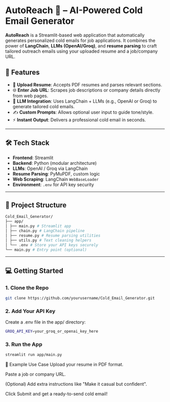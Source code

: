 # AutoReach 📨 – AI-Powered Cold Email Generator

**AutoReach** is a Streamlit-based web application that automatically generates personalized cold emails for job applications. It combines the power of **LangChain**, **LLMs (OpenAI/Groq)**, and **resume parsing** to craft tailored outreach emails using your uploaded resume and a job/company URL.

## 🚀 Features

- 📄 **Upload Resume**: Accepts PDF resumes and parses relevant sections.
- 🌐 **Enter Job URL**: Scrapes job descriptions or company details directly from web pages.
- 🧠 **LLM Integration**: Uses LangChain + LLMs (e.g., OpenAI or Groq) to generate tailored cold emails.
- ✍️ **Custom Prompts**: Allows optional user input to guide tone/style.
- ⚡ **Instant Output**: Delivers a professional cold email in seconds.

---

## 🛠️ Tech Stack

- **Frontend**: Streamlit
- **Backend**: Python (modular architecture)
- **LLMs**: OpenAI / Groq via LangChain
- **Resume Parsing**: PyMuPDF, custom logic
- **Web Scraping**: LangChain `WebBaseLoader`
- **Environment**: `.env` for API key security

---

## 📂 Project Structure

``` bash
Cold_Email_Generator/
├── app/
│ ├── main.py # Streamlit app
│ ├── chain.py # LangChain pipeline
│ ├── resume.py # Resume parsing utilities
│ ├── utils.py # Text cleaning helpers
│ └── .env # Store your API keys securely
└── main.py # Entry point (optional)
```

---

## 💻 Getting Started

### 1. Clone the Repo

```bash
git clone https://github.com/yourusername/Cold_Email_Generator.git
```
### 2. Add Your API Key
Create a .env file in the app/ directory:
``` bash
GROQ_API_KEY=your_groq_or_openai_key_here

```
### 3. Run the App
``` bash
streamlit run app/main.py
```
🧪 Example Use Case
Upload your resume in PDF format.

Paste a job or company URL.

(Optional) Add extra instructions like "Make it casual but confident".

Click Submit and get a ready-to-send cold email!
